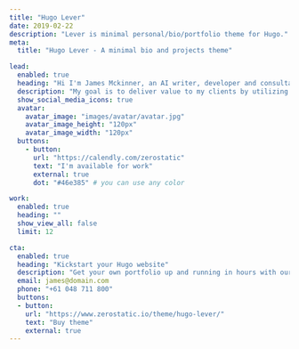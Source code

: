 ```yaml
---
title: "Hugo Lever"
date: 2019-02-22
description: "Lever is minimal personal/bio/portfolio theme for Hugo."
meta:
  title: "Hugo Lever - A minimal bio and projects theme"

lead:
  enabled: true
  heading: "Hi I'm James Mckinner, an AI writer, developer and consultant."
  description: "My goal is to deliver value to my clients by utilizing my expertise in artificial intelligence and machine learning to solve complex business problems. "
  show_social_media_icons: true
  avatar:
    avatar_image: "images/avatar/avatar.jpg"
    avatar_image_height: "120px"
    avatar_image_width: "120px"
  buttons: 
    - button: 
      url: "https://calendly.com/zerostatic"
      text: "I'm available for work"
      external: true
      dot: "#46e385" # you can use any color

work:
  enabled: true
  heading: ""
  show_view_all: false
  limit: 12

cta:
  enabled: true
  heading: "Kickstart your Hugo website"
  description: "Get your own portfolio up and running in hours with our premium template."
  email: james@domain.com
  phone: "+61 048 711 800"
  buttons:
  - button: 
    url: "https://www.zerostatic.io/theme/hugo-lever/"
    text: "Buy theme"
    external: true
---
```

